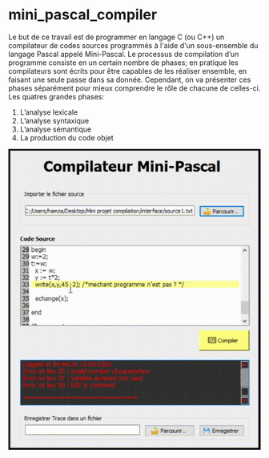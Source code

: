 # mini_pascal_compiler

Le but de ce travail est de programmer en langage C (ou C++) un compilateur de codes sources programmés à l'aide d'un sous-ensemble du langage Pascal appelé Mini-Pascal.
Le processus de compilation d’un programme consiste en un certain nombre de phases; en pratique les compilateurs sont écrits pour être capables de les réaliser
ensemble, en faisant une seule passe dans sa donnée. Cependant, on va présenter ces phases séparément pour mieux comprendre le rôle de chacune de celles-ci.
Les quatres grandes phases:
1. L’analyse lexicale
2. L’analyse syntaxique
3. L’analyse sémantique
4. La production du code objet

![](interface.gif)
